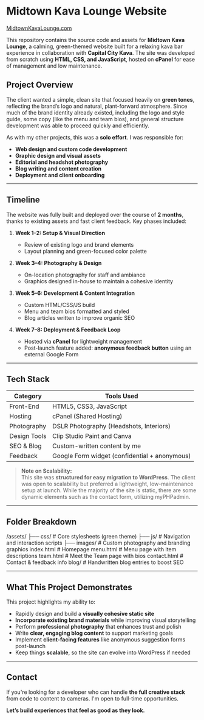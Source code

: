 # Midtown Kava Lounge Website  
[MidtownKavaLounge.com](https://midtownkavalounge.com)

This repository contains the source code and assets for **Midtown Kava Lounge**, a calming, green-themed website built for a relaxing kava bar experience in collaboration with **Capital City Kava**. The site was developed from scratch using **HTML, CSS, and JavaScript**, hosted on **cPanel** for ease of management and low maintenance.

## Project Overview

The client wanted a simple, clean site that focused heavily on **green tones**, reflecting the brand’s logo and natural, plant-forward atmosphere. Since much of the brand identity already existed, including the logo and style guide, some copy (like the menu and team bios), and general structure development was able to proceed quickly and efficiently.

As with my other projects, this was a **solo effort**. I was responsible for:

- **Web design and custom code development**
- **Graphic design and visual assets**
- **Editorial and headshot photography**
- **Blog writing and content creation**
- **Deployment and client onboarding**

---

## Timeline

The website was fully built and deployed over the course of **2 months**, thanks to existing assets and fast client feedback. Key phases included:

1. **Week 1–2: Setup & Visual Direction**
   - Review of existing logo and brand elements
   - Layout planning and green-focused color palette

2. **Week 3–4: Photography & Design**
   - On-location photography for staff and ambiance
   - Graphics designed in-house to maintain a cohesive identity

3. **Week 5–6: Development & Content Integration**
   - Custom HTML/CSS/JS build
   - Menu and team bios formatted and styled
   - Blog articles written to improve organic SEO

4. **Week 7–8: Deployment & Feedback Loop**
   - Hosted via **cPanel** for lightweight management
   - Post-launch feature added: **anonymous feedback button** using an external Google Form

---

## Tech Stack

| Category     | Tools Used                            |
|--------------|----------------------------------------|
| Front-End    | HTML5, CSS3, JavaScript                |
| Hosting      | cPanel (Shared Hosting)                |
| Photography  | DSLR Photography (Headshots, Interiors)|
| Design Tools | Clip Studio Paint and Canva           |
| SEO & Blog   | Custom-written content by me           |
| Feedback     | Google Form widget (confidential + anonymous) |

> **Note on Scalability:**  
> This site was **structured for easy migration to WordPress**. The client was open to scalability but preferred a lightweight, low-maintenance setup at launch. While the majority of the site is static, there are some dynamic elements such as the contact form, utilizing myPHPadmin.

---

## Folder Breakdown

/assets/
├── css/ # Core stylesheets (green theme)
├── js/ # Navigation and interaction scripts
├── images/ # Custom photography and branding graphics
index.html # Homepage
menu.html # Menu page with item descriptions
team.html # Meet the Team page with bios
contact.html # Contact & feedback info
blog/ # Handwritten blog entries to boost SEO


---

## What This Project Demonstrates

This project highlights my ability to:

- Rapidly design and build a **visually cohesive static site**
- **Incorporate existing brand materials** while improving visual storytelling
- Perform **professional photography** that enhances trust and polish
- Write **clear, engaging blog content** to support marketing goals
- Implement **client-facing features** like anonymous suggestion forms post-launch
- Keep things **scalable**, so the site can evolve into WordPress if needed

---

## Contact

If you're looking for a developer who can handle **the full creative stack** from code to content to cameras. I'm open to full-time opportunities.

**Let’s build experiences that feel as good as they look.**
